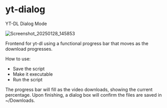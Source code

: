 # yt-dialog
YT-DL Dialog Mode

![Screenshot_20250128_145853](https://github.com/user-attachments/assets/ad636e15-f54d-4fed-9d9c-5c81038e9f59)

Frontend for yt-dl using a functional progress bar that moves as the download progresses.

How to use:

* Save the script
* Make it executable
* Run the script

The progress bar will fill as the video downloads, showing the current percentage.  Upon finishing, a dialog box will confirm the files are saved in ~/Downloads.
